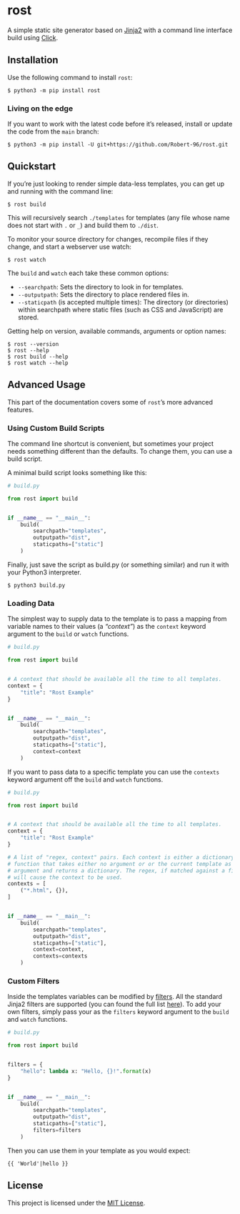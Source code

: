 # rost

A simple static site generator based on [Jinja2](https://jinja.palletsprojects.com/en/2.11.x/) with a command line interface build using [Click](https://click.palletsprojects.com/en/7.x/).

## Installation

Use the following command to install `rost`:

```console
$ python3 -m pip install rost
```

### Living on the edge

If you want to work with the latest code before it’s released, install or update the code from the `main` branch:

```console
$ python3 -m pip install -U git+https://github.com/Robert-96/rost.git
```

## Quickstart

If you’re just looking to render simple data-less templates, you can get up and running with the command line:

```
$ rost build
```

This will recursively search `./templates` for templates (any file whose name does not start with `.` or `_`) and build them to `./dist`.

To monitor your source directory for changes, recompile files if they change, and start a webserver use watch:

```
$ rost watch
```

The `build` and `watch` each take these common options:

* `--searchpath`: Sets the directory to look in for templates.
* `--outputpath`: Sets the directory to place rendered files in.
* `--staticpath` (is accepted multiple times): The directory (or directories) within searchpath where static files (such  as CSS and JavaScript) are stored.

Getting help on version, available commands, arguments or option names:

```
$ rost --version
$ rost --help
$ rost build --help
$ rost watch --help
```

## Advanced Usage

This part of the documentation covers some of `rost`’s more advanced features.

### Using Custom Build Scripts

The command line shortcut is convenient, but sometimes your project needs something different than the defaults. To change them, you can use a build script.

A minimal build script looks something like this:

```py
# build.py

from rost import build


if __name__ == "__main__":
    build(
        searchpath="templates",
        outputpath="dist",
        staticpaths=["static"]
    )

```

Finally, just save the script as build.py (or something similar) and run it with your Python3 interpreter.

```
$ python3 build.py
```

### Loading Data

The simplest way to supply data to the template is to pass a mapping from variable names to their values (a *“context”*) as the `context` keyword argument to the `build` or `watch` functions.

```py
# build.py

from rost import build


# A context that should be available all the time to all templates.
context = {
    "title": "Rost Example"
}


if __name__ == "__main__":
    build(
        searchpath="templates",
        outputpath="dist",
        staticpaths=["static"],
        context=context
    )

```

If you want to pass data to a specific template you can use the `contexts` keyword argument off the `build` and `watch` functions.

```py
# build.py

from rost import build


# A context that should be available all the time to all templates.
context = {
    "title": "Rost Example"
}

# A list of "regex, context" pairs. Each context is either a dictionary or a
# function that takes either no argument or or the current template as its sole
# argument and returns a dictionary. The regex, if matched against a filename,
# will cause the context to be used.
contexts = [
    ("*.html", {}),
]


if __name__ == "__main__":
    build(
        searchpath="templates",
        outputpath="dist",
        staticpaths=["static"],
        context=context,
        contexts=contexts
    )

```

### Custom Filters

Inside the templates variables can be modified by [filters](https://jinja.palletsprojects.com/en/2.11.x/templates/#filters). All the standard Jinja2 filters are supported (you can found the full list [here](https://jinja.palletsprojects.com/en/2.11.x/templates/#builtin-filters)). To add your own filters, simply pass your as the `filters` keyword argument to the `build` and `watch` functions.

```py
# build.py

from rost import build


filters = {
    "hello": lambda x: "Hello, {}!".format(x)
}


if __name__ == "__main__":
    build(
        searchpath="templates",
        outputpath="dist",
        staticpaths=["static"],
        filters=filters
    )

```

Then you can use them in your template as you would expect:

```
{{ 'World'|hello }}
```

## License

This project is licensed under the [MIT License](LICENSE).